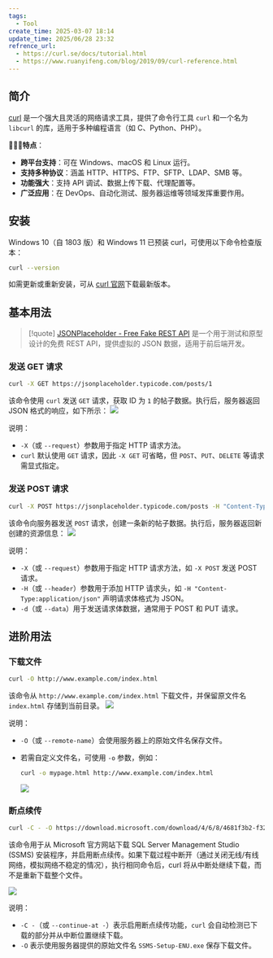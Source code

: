 ```yaml
---
tags:
  - Tool
create_time: 2025-03-07 18:14
update_time: 2025/06/28 23:32
refrence_url:
  - https://curl.se/docs/tutorial.html
  - https://www.ruanyifeng.com/blog/2019/09/curl-reference.html
---
```


## 简介

[curl](https://curl.se/) 是一个强大且灵活的网络请求工具，提供了命令行工具 `curl` 和一个名为 `libcurl` 的库，适用于多种编程语言（如 C、Python、PHP）。

🚀🚀🚀**特点**：

- **跨平台支持**：可在 Windows、macOS 和 Linux 运行。
- **支持多种协议**：涵盖 HTTP、HTTPS、FTP、SFTP、LDAP、SMB 等。
- **功能强大**：支持 API 调试、数据上传下载、代理配置等。
- **广泛应用**：在 DevOps、自动化测试、服务器运维等领域发挥重要作用。

## 安装

Windows 10（自 1803 版）和 Windows 11 已预装 curl，可使用以下命令检查版本：

```bash
curl --version
```

如需更新或重新安装，可从 [curl 官网](https://curl.se/)下载最新版本。

## 基本用法

> [!quote]
> [JSONPlaceholder - Free Fake REST API](https://jsonplaceholder.typicode.com) 是一个用于测试和原型设计的免费 REST API，提供虚拟的 JSON 数据，适用于前后端开发。

### 发送 GET 请求

```bash
curl -X GET https://jsonplaceholder.typicode.com/posts/1
```

该命令使用 `curl` 发送 `GET` 请求，获取 ID 为 `1` 的帖子数据。执行后，服务器返回 JSON 格式的响应，如下所示：
![](https://img.xiaorang.fun/202503081858934.png)

说明：
- `-X`（或 `--request`）参数用于指定 HTTP 请求方法。
- `curl` 默认使用 `GET` 请求，因此 `-X GET` 可省略，但 `POST`、`PUT`、`DELETE` 等请求需显式指定。

### 发送 POST 请求

```bash
curl -X POST https://jsonplaceholder.typicode.com/posts -H "Content-Type: application/json" -d '{"title":"foo", "body":"bar", "userId":1}'
```

该命令向服务器发送 `POST` 请求，创建一条新的帖子数据。执行后，服务器返回新创建的资源信息：
![](https://img.xiaorang.fun/202503081858936.png)

说明：
- `-X`（或 `--request`）参数用于指定 HTTP 请求方法，如 `-X POST` 发送 POST 请求。
- `-H`（或 `--header`）参数用于添加 HTTP 请求头，如 `-H "Content-Type:application/json"` 声明请求体格式为 JSON。
- `-d`（或 `--data`）用于发送请求体数据，通常用于 POST 和 PUT 请求。

## 进阶用法

### 下载文件

```bash
curl -O http://www.example.com/index.html
```

该命令从 `http://www.example.com/index.html` 下载文件，并保留原文件名 `index.html` 存储到当前目录。
![](https://img.xiaorang.fun/202503081858938.png)

说明：
- `-O`（或 `--remote-name`）会使用服务器上的原始文件名保存文件。
- 若需自定义文件名，可使用 `-o` 参数，例如：

	```bash
	curl -o mypage.html http://www.example.com/index.html
	```

	![](https://img.xiaorang.fun/202503091756795.png)

### 断点续传

```bash
curl -C - -O https://download.microsoft.com/download/4/6/8/4681f3b2-f327-4d3d-8617-264b20685be0/SSMS-Setup-ENU.exe
```

该命令用于从 Microsoft 官方网站下载 SQL Server Management Studio (SSMS) 安装程序，并启用断点续传。如果下载过程中断开（通过关闭无线/有线网络，模拟网络不稳定的情况），执行相同命令后，curl 将从中断处继续下载，而不是重新下载整个文件。

![](https://img.xiaorang.fun/202503091837814.png)

说明：
- `-C -`（或 `--continue-at -`）表示启用断点续传功能，`curl` 会自动检测已下载的部分并从中断位置继续下载。
- `-O` 表示使用服务器提供的原始文件名 `SSMS-Setup-ENU.exe` 保存下载文件。
